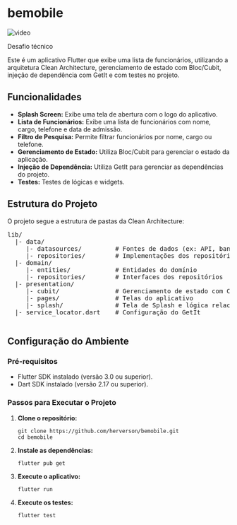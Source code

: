 # bemobile
![video](https://github.com/user-attachments/assets/e4010e3c-8f82-4553-b549-0870cae78c0b)

Desafio técnico

<p>
  Este é um aplicativo Flutter que exibe uma lista de funcionários, utilizando a arquitetura Clean Architecture, gerenciamento de estado com Bloc/Cubit, injeção de dependência com GetIt e com testes no projeto.
</p>
    <h2> Funcionalidades </h2>
    <ul>
      <li><strong>Splash Screen:</strong> Exibe uma tela de abertura com o logo do aplicativo.</li>
      <li><strong>Lista de Funcionários:</strong> Exibe uma lista de funcionários com nome, cargo, telefone e data de admissão.</li>
      <li><strong>Filtro de Pesquisa:</strong> Permite filtrar funcionários por nome, cargo ou telefone.</li>
      <li><strong>Gerenciamento de Estado:</strong> Utiliza Bloc/Cubit para gerenciar o estado da aplicação.</li>
      <li><strong>Injeção de Dependência:</strong> Utiliza GetIt para gerenciar as dependências do projeto.</li>
      <li><strong>Testes:</strong> Testes de lógicas e widgets.</li>
    </ul>
    <h2>Estrutura do Projeto</h2>
    <p>O projeto segue a estrutura de pastas da Clean Architecture:</p>
    <pre>
lib/
  |- data/
     |- datasources/         # Fontes de dados (ex: API, banco de dados)
     |- repositories/        # Implementações dos repositórios
  |- domain/
     |- entities/            # Entidades do domínio
     |- repositories/        # Interfaces dos repositórios
  |- presentation/
     |- cubit/               # Gerenciamento de estado com Cubit
     |- pages/               # Telas do aplicativo
     |- splash/              # Tela de Splash e lógica relacionada
  |- service_locator.dart    # Configuração do GetIt
    </pre>
    <h2>Configuração do Ambiente</h2>
    <h3>Pré-requisitos</h3>
    <ul>
      <li>Flutter SDK instalado (versão 3.0 ou superior).</li>
      <li>Dart SDK instalado (versão 2.17 ou superior).</li>
    </ul>
    <h3>Passos para Executar o Projeto</h3>
    <ol>
      <li><strong>Clone o repositório:</strong>
        <pre><code>git clone https://github.com/herverson/bemobile.git
cd bemobile</code></pre>
      </li>
      <li><strong>Instale as dependências:</strong>
        <pre><code>flutter pub get</code></pre>
      </li>
      <li><strong>Execute o aplicativo:</strong>
        <pre><code>flutter run</code></pre>
      </li>
      <li><strong>Execute os testes:</strong>
        <pre><code>flutter test</code></pre>
      </li>
    </ol>
